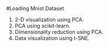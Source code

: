 #Loading Mnist Dataset 
1) 2-D visualization using PCA.
2) PCA using scikit-learn.
3) Dimensionality reduction using PCA.
4) Data visualization using t-SNE.
